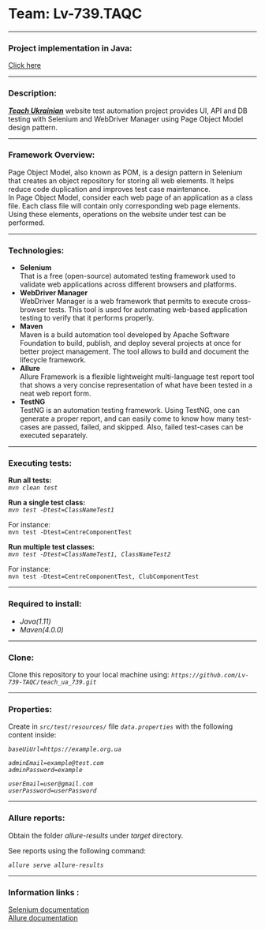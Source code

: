 # Team: Lv-739.TAQC
_ _ _ 
### Project implementation in Java:
[Click here](https://github.com/Lv-739-TAQC/teach_ua_739)
_ _ _ 
### Description:
[***Teach Ukrainian***](https://speak-ukrainian.org.ua/dev/) website test automation project provides UI, API and DB testing with Selenium and WebDriver Manager using Page Object Model design pattern.
_ _ _ 
### Framework Overview:
Page Object Model, also known as POM, is a design pattern in Selenium that creates an object repository for storing all web elements. It helps reduce code duplication and improves test case maintenance.  
In Page Object Model, consider each web page of an application as a class file. Each class file will contain only corresponding web page elements. Using these elements, operations on the website under test can be performed.
_ _ _  
### Technologies:
* **Selenium**  
  That is a free (open-source) automated testing framework used to validate web applications across different browsers and platforms.
* **WebDriver Manager**  
  WebDriver Manager is a web framework that permits to execute cross-browser tests. This tool is used for automating web-based application testing to verify that it performs properly.
* **Maven**  
  Maven is a build automation tool developed by Apache Software Foundation to build, publish, and deploy several projects at once for better project management. The tool allows to build and document the lifecycle framework.
* **Allure**  
  Allure Framework is a flexible lightweight multi-language test report tool that shows a very concise representation of what have been tested in a neat web report form.
* **TestNG**  
  TestNG is an automation testing framework. Using TestNG, one can generate a proper report, and can easily come to know how many test-cases are passed, failed, and skipped. Also, failed test-cases can be executed separately.
_ _ _
### Executing tests:
**Run all tests:**  
*`mvn clean test`*

**Run a single test class:**  
*`mvn test -Dtest=ClassNameTest1`*

For instance:  
`mvn test -Dtest=CentreComponentTest`

**Run multiple test classes:**  
*`mvn test -Dtest=ClassNameTest1, ClassNameTest2`*

For instance:  
`mvn test -Dtest=CentreComponentTest, ClubComponentTest`
_ _ _
### Required to install:
* *Java(1.11)*
* *Maven(4.0.0)*
_ _ _  
### Clone:
Clone this repository to your local machine using:  *`https://github.com/Lv-739-TAQC/teach_ua_739.git`*
_ _ _  
### Properties:
Create in *`src/test/resources/`* file *`data.properties`* with the following content inside:

*`baseUiUrl=https://example.org.ua`*

*`adminEmail=example@test.com`*  
*`adminPassword=example`*

*`userEmail=user@gmail.com`*  
*`userPassword=userPassword`*
_ _ _
### Allure reports:
Obtain the folder *allure-results* under *target* directory.

See reports using the following command:

*`allure serve allure-results`*
_ _ _
### Information links :
[Selenium documentation](https://www.selenium.dev/documentation/)  
[Allure documentation](https://docs.qameta.io/allure/)